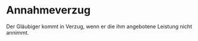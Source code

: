 # Annahmeverzug

Der Gläubiger kommt in Verzug, wenn er die ihm angebotene Leistung nicht annimmt. 

